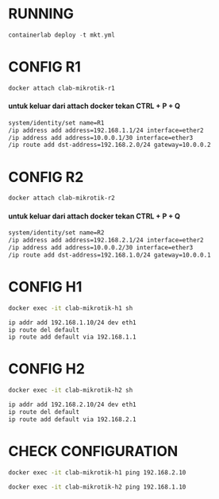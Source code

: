# RUNNING

```php
containerlab deploy -t mkt.yml
```

# CONFIG R1

```bash
docker attach clab-mikrotik-r1
```

#### untuk keluar dari attach docker tekan CTRL + P + Q

```bash
system/identity/set name=R1
/ip address add address=192.168.1.1/24 interface=ether2
/ip address add address=10.0.0.1/30 interface=ether3
/ip route add dst-address=192.168.2.0/24 gateway=10.0.0.2
```

# CONFIG R2

```bash
docker attach clab-mikrotik-r2
```

#### untuk keluar dari attach docker tekan CTRL + P + Q

```bash
system/identity/set name=R2
/ip address add address=192.168.2.1/24 interface=ether2
/ip address add address=10.0.0.2/30 interface=ether3
/ip route add dst-address=192.168.1.0/24 gateway=10.0.0.1
```

# CONFIG H1

```bash
docker exec -it clab-mikrotik-h1 sh
```

```bash
ip addr add 192.168.1.10/24 dev eth1
ip route del default
ip route add default via 192.168.1.1
```

# CONFIG H2

```bash
docker exec -it clab-mikrotik-h2 sh
```

```bash
ip addr add 192.168.2.10/24 dev eth1
ip route del default
ip route add default via 192.168.2.1
```

# CHECK CONFIGURATION

```bash
docker exec -it clab-mikrotik-h1 ping 192.168.2.10
```

```bash
docker exec -it clab-mikrotik-h2 ping 192.168.1.10
```
